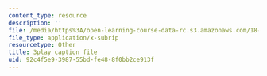 ```yaml
---
content_type: resource
description: ''
file: /media/https%3A/open-learning-course-data-rc.s3.amazonaws.com/18-01sc-single-variable-calculus-fall-2010/92c4f5e9398755bdfe488f0bb2ce913f_-MI0b4h3rS0.srt
file_type: application/x-subrip
resourcetype: Other
title: 3play caption file
uid: 92c4f5e9-3987-55bd-fe48-8f0bb2ce913f
---
```

